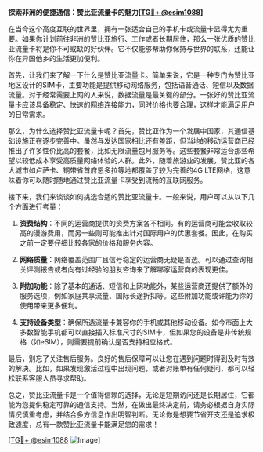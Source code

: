 **探索非洲的便捷通信：赞比亚流量卡的魅力[[TG💪+ @esim1088](https://t.me/s/esim1088)]**

在当今这个高度互联的世界里，拥有一张适合自己的手机卡或流量卡显得尤为重要。如果你计划前往非洲的赞比亚旅行、工作或者长期居住，那么一张优质的赞比亚流量卡将是你不可或缺的好伙伴。它不仅能够帮助你保持与世界的联系，还能让你在异国他乡的生活更加便利。

首先，让我们来了解一下什么是赞比亚流量卡。简单来说，它是一种专门为赞比亚地区设计的SIM卡，主要功能是提供移动网络服务，包括语音通话、短信以及数据流量。对于经常需要上网的人来说，数据流量是最关键的部分。一张好的赞比亚流量卡应该具备稳定、快速的网络连接能力，同时价格也要合理，这样才能满足用户的日常需求。

那么，为什么选择赞比亚流量卡呢？首先，赞比亚作为一个发展中国家，其通信基础设施正在逐步完善中。虽然与发达国家相比还有差距，但当地的移动运营商已经推出了许多性价比高的套餐，比如无限流量包月服务等。这些套餐非常适合那些希望以较低成本享受高质量网络体验的人群。此外，随着旅游业的发展，赞比亚的各大城市如卢萨卡、铜带省首府恩多拉等地都覆盖了较为完善的4G LTE网络，这意味着你可以随时随地通过赞比亚流量卡享受到流畅的互联网服务。

接下来，我们来谈谈如何挑选合适的赞比亚流量卡。一般来说，用户可以从以下几个方面进行考量：

1. **资费结构**：不同的运营商提供的资费方案各不相同。有的运营商可能会收取较高的漫游费用，而另一些则可能推出针对国际用户的优惠套餐。因此，在购买之前一定要仔细比较各家的价格和服务内容。
   
2. **网络质量**：网络覆盖范围广且信号稳定的运营商无疑是首选。可以通过查询相关评测报告或者向有过经验的朋友咨询来了解哪家运营商的表现更佳。

3. **附加功能**：除了基本的通话、短信和上网功能外，某些运营商还提供了额外的服务选项，例如家庭共享流量、国际长途折扣等。这些附加功能或许能为你的使用带来更多便利。

4. **支持设备类型**：确保所选流量卡兼容你的手机或其他移动设备。如今市面上大多数智能手机都可以直接插入标准尺寸的SIM卡，但如果您的设备是非传统规格（如eSIM），则需要提前确认是否支持相应格式。

最后，别忘了关注售后服务。良好的售后保障可以让您在遇到问题时得到及时有效的解决。比如，如果发现激活过程中出现问题，或者对账单有任何疑问，都可以轻松联系客服人员寻求帮助。

总之，赞比亚流量卡是一个值得信赖的选择，无论是短期访问还是长期居住，它都能为您提供稳定可靠的通信支持。当然，在做出最终决定前，请务必根据自身实际情况慎重考虑，并结合多方信息作出明智判断。无论你是想要节省开支还是追求极致速度，总有一款赞比亚流量卡能满足您的需求！

[[TG💪+ @esim1088](https://t.me/s/esim1088) ![Image](https://i.postimg.cc/4NQfJmqS/Snipaste-2025-05-13-00-14-12.png)]